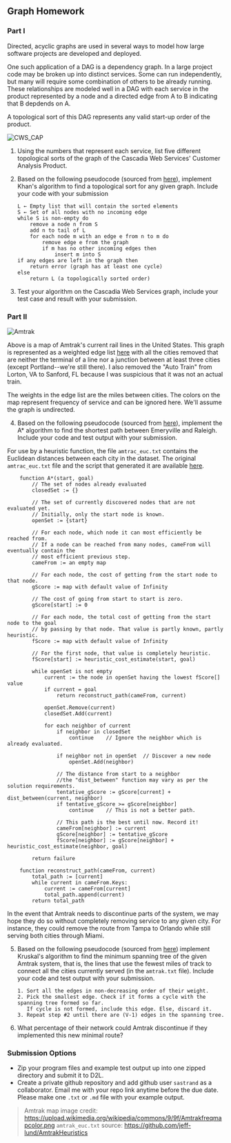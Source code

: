 ## Graph Homework

### Part I

Directed, acyclic graphs are used in several ways to model how large software projects are developed and deployed.

One such application of a DAG is a dependency graph. In a large project code may be broken up into distinct services. Some can run independently, but many will require some combination of others to be already running. These relationships are modeled well in a DAG with each service in the product represented by a node and a directed edge from A to B indicating that B depdends on A.

A topological sort of this DAG represents any valid start-up order of the product.

![CWS_CAP](https://github.com/sastrand/graph_hw/blob/master/etc/dag.png)

1. Using the numbers that represent each service, list five different topological sorts of the graph of the Cascadia Web Services' Customer Analysis Product.

2. Based on the following pseudocode (sourced from [here](https://en.wikipedia.org/wiki/Topological_sorting)), implement Khan's algorithm to find a topological sort for any given graph. Include your code with your submission

       L ← Empty list that will contain the sorted elements
       S ← Set of all nodes with no incoming edge
       while S is non-empty do
           remove a node n from S
           add n to tail of L
           for each node m with an edge e from n to m do
               remove edge e from the graph
               if m has no other incoming edges then
                   insert m into S
       if any edges are left in the graph then
           return error (graph has at least one cycle)
       else 
           return L (a topologically sorted order)

3. Test your algorithm on the Cascadia Web Services graph, include your test case and result with your submission.

### Part II

![Amtrak](https://github.com/sastrand/graph_hw/blob/master/etc/Amtrakfreqmapcolor.png)

Above is a map of Amtrak's current rail lines in the United States. This graph is represented as a weighted edge list [here](https://github.com/sastrand/graph_hw/blob/master/amtrak.txt) with all the cities removed that are neither the terminal of a line nor a junction between at least three cities (except Portland--we're still there). I also removed the "Auto Train" from Lorton, VA to Sanford, FL because I was suspicious that it was not an actual train.

The weights in the edge list are the miles between cities. The colors on the map represent frequency of service and can be ignored here. We'll assume the graph is undirected.

4. Based on the following pseudocode (sourced from [here](https://en.wikipedia.org/wiki/A*_search_algorithm)), implement the A\* algorithm to find the shortest path between Emeryville and Raleigh. Include your code and test output with your submission.

For use by a heuristic function, the file `amtrac_euc.txt` contains the Euclidean distances between each city in the dataset. The original `amtrac_euc.txt` file and the script that generated it are available [here](https://github.com/jeff-lund/AmtrakHeuristics). 

        function A*(start, goal)
            // The set of nodes already evaluated
            closedSet := {}

            // The set of currently discovered nodes that are not evaluated yet.
            // Initially, only the start node is known.
            openSet := {start}

            // For each node, which node it can most efficiently be reached from.
            // If a node can be reached from many nodes, cameFrom will eventually contain the
            // most efficient previous step.
            cameFrom := an empty map

            // For each node, the cost of getting from the start node to that node.
            gScore := map with default value of Infinity

            // The cost of going from start to start is zero.
            gScore[start] := 0

            // For each node, the total cost of getting from the start node to the goal
            // by passing by that node. That value is partly known, partly heuristic.
            fScore := map with default value of Infinity

            // For the first node, that value is completely heuristic.
            fScore[start] := heuristic_cost_estimate(start, goal)

            while openSet is not empty
                current := the node in openSet having the lowest fScore[] value
                if current = goal
                    return reconstruct_path(cameFrom, current)

                openSet.Remove(current)
                closedSet.Add(current)

                for each neighbor of current
                    if neighbor in closedSet
                        continue    // Ignore the neighbor which is already evaluated.

                    if neighbor not in openSet  // Discover a new node
                        openSet.Add(neighbor)
                    
                    // The distance from start to a neighbor
                    //the "dist_between" function may vary as per the solution requirements.
                    tentative_gScore := gScore[current] + dist_between(current, neighbor)
                    if tentative_gScore >= gScore[neighbor]
                        continue    // This is not a better path.

                    // This path is the best until now. Record it!
                    cameFrom[neighbor] := current
                    gScore[neighbor] := tentative_gScore
                    fScore[neighbor] := gScore[neighbor] + heuristic_cost_estimate(neighbor, goal) 

            return failure

        function reconstruct_path(cameFrom, current)
            total_path := [current]
            while current in cameFrom.Keys:
                current := cameFrom[current]
                total_path.append(current)
            return total_path

In the event that Amtrak needs to discontinue parts of the system, we may hope they do so without completely removing service to any given city. For instance, they could remove the route from Tampa to Orlando while still serving both cities through Miami. 

5. Based on the following pseudocode (sourced from [here](https://www.geeksforgeeks.org/greedy-algorithms-set-2-kruskals-minimum-spanning-tree-mst/)) implement Kruskal's algorithm to find the minimum spanning tree of the given Amtrak system, that is, the lines that use the fewest miles of track to connect all the cities currently served (in the `amtrak.txt` file). Include your code and test output with your submission.

       1. Sort all the edges in non-decreasing order of their weight.
       2. Pick the smallest edge. Check if it forms a cycle with the spanning tree formed so far. 
          If cycle is not formed, include this edge. Else, discard it.
       3. Repeat step #2 until there are (V-1) edges in the spanning tree.

6. What percentage of their network could Amtrak discontinue if they implemented this new minimal route? 

### Submission Options
* Zip your program files and example test output up into one zipped directory and submit it to D2L.
* Create a private github repository and add github user `sastrand` as a collaborator. Email me with your repo link anytime before the due date. Please make one `.txt` or `.md` file with your example output.

> Amtrak map image credit: https://upload.wikimedia.org/wikipedia/commons/9/9f/Amtrakfreqmapcolor.png
> `amtrak_euc.txt` source: https://github.com/jeff-lund/AmtrakHeuristics
